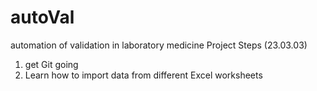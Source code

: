 # autoVal
automation of validation in laboratory medicine
Project Steps (23.03.03)
1) get Git going
2) Learn how to import data from different Excel worksheets